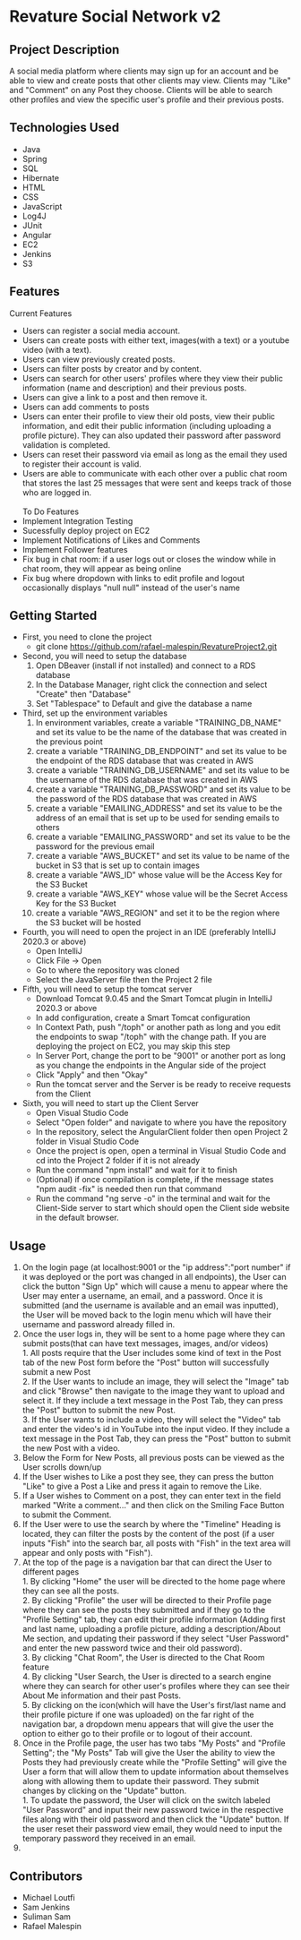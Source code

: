 # Revature Social Network v2
## Project Description
A social media platform where clients may sign up for an account and be able to view and create posts that other clients may view. Clients may "Like" and "Comment" on any Post they choose.  Clients will be able to search other profiles and view the specific user's profile and their previous posts.
## Technologies Used
- Java
- Spring
- SQL
- Hibernate
- HTML
- CSS
- JavaScript
- Log4J
- JUnit
- Angular
- EC2
- Jenkins
- S3
## Features
Current Features
- Users can register a social media account.
- Users can create posts with either text, images(with a text) or a youtube video (with a text).
- Users can view previously created posts.
- Users can filter posts by creator and by content.
- Users can search for other users' profiles where they view their public information (name and description) and their previous posts.
- Users can give a link to a post and then remove it.
- Users can add comments to posts
- Users can enter their profile to view their old posts, view their public information, and edit their public information (including uploading a profile picture). They can also updated their password after password validation is completed.
- Users can reset their password via email as long as the email they used to register their account is valid.
- Users are able to communicate with each other over a public chat room that stores the last 25 messages that were sent and keeps track of those who are logged in.  
<br />To Do Features
- Implement Integration Testing
- Sucessfully deploy project on EC2
- Implement Notifications of Likes and Comments
- Implement Follower features
- Fix bug in chat room: if a user logs out or closes the window while in chat room, they will appear as being online
- Fix bug where dropdown with links to edit profile and logout occasionally displays "null null" instead of the user's name

## Getting Started
- First, you need to clone the project
  - git clone https://github.com/rafael-malespin/RevatureProject2.git
- Second, you will need to setup the database
  1. Open DBeaver (install if not installed) and connect to a RDS database
  2. In the Database Manager, right click the connection and select "Create" then "Database"
  3. Set "Tablespace" to Default and give the database a name
- Third, set up the environment variables
  1. In environment variables, create a variable "TRAINING_DB_NAME" and set its value to be the name of the database that was created in the previous point
  2. create a variable "TRAINING_DB_ENDPOINT" and set its value to be the endpoint of the RDS database that was created in AWS
  3. create a variable "TRAINING_DB_USERNAME" and set its value to be the username of the RDS database that was created in AWS
  4. create a variable "TRAINING_DB_PASSWORD" and set its value to be the password of the RDS database that was created in AWS
  5. create a variable "EMAILING_ADDRESS" and set its value to be the address of an email that is set up to be used for sending emails to others
  6. create a variable "EMAILING_PASSWORD" and set its value to be the password for the previous email
  7. create a variable "AWS_BUCKET" and set its value to be name of the bucket in S3 that is set up to contain images
  8. create a variable "AWS_ID" whose value will be the Access Key for the S3 Bucket
  9. create a variable "AWS_KEY" whose value will be the Secret Access Key for the S3 Bucket
  10. create a variable "AWS_REGION" and set it to be the region where the S3 bucket will be hosted
- Fourth, you will need to open the project in an IDE (preferably IntelliJ 2020.3 or above)
  - Open IntelliJ
  - Click File -> Open
  - Go to where the repository was cloned
  - Select the JavaServer file then the Project 2 file
- Fifth, you will need to setup the tomcat server
  - Download Tomcat 9.0.45 and the Smart Tomcat plugin in IntelliJ 2020.3 or above
  - In add configuration, create a Smart Tomcat configuration
  - In Context Path, push "/toph" or another path as long and you edit the endpoints to swap "/toph" with the change path.  If you are deploying the project on EC2, you may skip this step
  - In Server Port, change the port to be "9001" or another port as long as you change the endpoints in the Angular side of the project
  - Click "Apply" and then "Okay"
  - Run the tomcat server and the Server is be ready to receive requests from the Client
- Sixth, you will need to start up the Client Server
  - Open Visual Studio Code
  - Select "Open folder" and navigate to where you have the repository
  - In the repository, select the AngularClient folder then open Project 2 folder in Visual Studio Code
  - Once the project is open, open a terminal in Visual Studio Code and cd into the Project 2 folder if it is not already
  - Run the command "npm install" and wait for it to finish
  - (Optional) if once compilation is complete, if the message states "npm audit -fix" is needed then run that command
  - Run the command "ng serve -o" in the terminal and wait for the Client-Side server to start which should open the Client side website in the default browser.

## Usage
  1. On the login page (at localhost:9001 or the "ip address":"port number" if it was deployed or the port was changed in all endpoints), the User can click the button "Sign Up" which will cause a menu to appear where the User may enter a username, an email, and a password. Once it is submitted (and the username is available and an email was inputted), the User will be moved back to the login menu which will have their username and password already filled in.
  2. Once the user logs in, they will be sent to a home page where they can submit posts(that can have text messages, images, and/or videos)
    <br />1. All posts require that the User includes some kind of text in the Post tab of the new Post form before the "Post" button will successfully submit a new Post
    <br />2. If the User wants to include an image, they will select the "Image" tab and click "Browse" then navigate to the image they want to upload and select it. If they include a text message in the Post Tab, they can press the "Post" button to submit the new Post.
    <br />3. If the User wants to include a video, they will select the "Video" tab and enter the video's id in YouTube into the input video. If they include a text message in the Post Tab, they can press the "Post" button to submit the new Post with a video.
  3. Below the Form for New Posts, all previous posts can be viewed as the User scrolls down/up
  4. If the User wishes to Like a post they see, they can press the button "Like" to give a Post a Like and press it again to remove the Like.
  5. If a User wishes to Comment on a post, they can enter text in the field marked "Write a comment..." and then click on the Smiling Face Button to submit the Comment.
  6. If the User were to use the search by where the "Timeline" Heading is located, they can filter the posts by the content of the post (if a user inputs "Fish" into the search bar, all posts with "Fish" in the text area will appear and only posts with "Fish").
  7. At the top of the page is a navigation bar that can direct the User to different pages
    <br />1. By clicking "Home" the user will be directed to the home page where they can see all the posts.
    <br />2. By clicking "Profile" the user will be directed to their Profile page where they can see the posts they submitted and if they go to the "Profile Setting" tab, they can edit their profile information (Adding first and last name, uploading a profile picture, adding a description/About Me section, and updating their password if they select "User Password" and enter the new password twice and their old password).
    <br />3. By clicking "Chat Room", the User is directed to the Chat Room feature
    <br />4. By clicking "User Search, the User is directed to a search engine where they can search for other user's profiles where they can see their About Me information and their past Posts.
    <br />5. By clicking on the icon(which will have the User's first/last name and their profile picture if one was uploaded) on the far right of the navigation bar, a dropdown menu appears that will give the user the option to either go to their profile or to logout of their account.
  8. Once in the Profile page, the user has two tabs "My Posts" and "Profile Setting"; the "My Posts" Tab will give the User the ability to view the Posts they had previously create while the "Profile Setting" will give the User a form that will allow them to update information about themselves along with allowing them to update their password. They submit changes by clicking on the "Update" button.
  <br /> 1. To update the password, the User will click on the switch labeled "User Password" and input their new password twice in the respective files along with their old password and then click the "Update" button. If the user reset their password view email, they would need to input the temporary password they received in an email.
  10. 
    

## Contributors
 - Michael Loutfi
 - Sam Jenkins
 - Suliman Sam
 - Rafael Malespin
